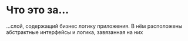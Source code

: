 # Что это за...

...слой, содержащий бизнес логику приложения. В нём расположены абстрактные интерфейсы и логика, завязанная на них

